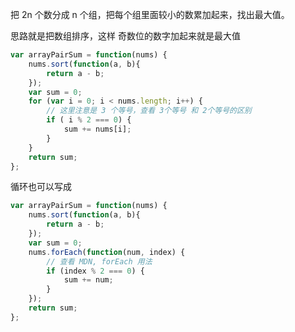把 2n 个数分成 n 个组，把每个组里面较小的数累加起来，找出最大值。

思路就是把数组排序，这样 奇数位的数字加起来就是最大值

```javascript
var arrayPairSum = function(nums) {
    nums.sort(function(a, b){
        return a - b;
    });
    var sum = 0;
    for (var i = 0; i < nums.length; i++) {
        // 这里注意是 3 个等号，查看 3个等号 和 2个等号的区别
        if ( i % 2 === 0) {
            sum += nums[i];
        }
    }
    return sum;
};
```

循环也可以写成

```javascript
var arrayPairSum = function(nums) {
    nums.sort(function(a, b){
        return a - b;
    });
    var sum = 0;
    nums.forEach(function(num, index) {
        // 查看 MDN, forEach 用法
        if (index % 2 === 0) {
            sum += num;
        }
    });
    return sum;
};
```
